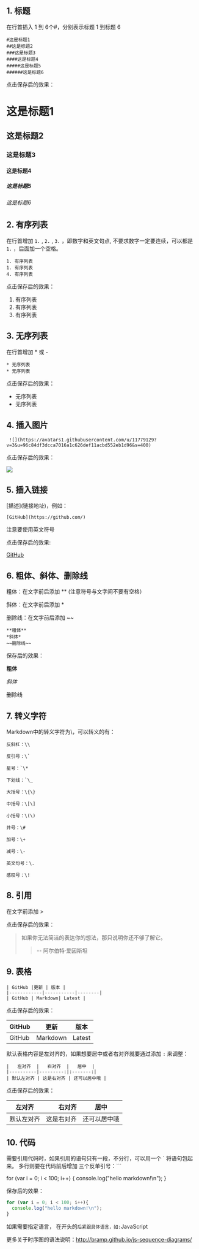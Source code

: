 ## 1. 标题

在行首插入 1 到 6个#，分别表示标题 1 到标题 6

```
#这是标题1
##这是标题2
###这是标题3
####这是标题4
#####这是标题5
######这是标题6
```
点击保存后的效果：

# 这是标题1
## 这是标题2
### 这是标题3
#### 这是标题4
##### 这是标题5
###### 这是标题6

## 2. 有序列表

在行首增加 `1.` , `2.` , `3.` ，即数字和英文句点, 不要求数字一定要连续，可以都是 `1.` ，后面加一个空格。

```
1. 有序列表
1. 有序列表
4. 有序列表
```

点击保存后的效果：

1. 有序列表
1. 有序列表
4. 有序列表

## 3. 无序列表

在行首增加 * 或 -

```
* 无序列表
* 无序列表
```

点击保存后的效果：

* 无序列表
* 无序列表

## 4. 插入图片

```
 ![](https://avatars1.githubusercontent.com/u/11779129?v=3&u=96c84df3dcca7016a1c626def11acbd552eb1d96&s=400)

```

点击保存后的效果：

![](https://avatars1.githubusercontent.com/u/11779129?v=3&u=96c84df3dcca7016a1c626def11acbd552eb1d96&s=400)

## 5. 插入链接

\[描述](链接地址)，例如：

```
[GitHub](https://github.com/)
```
注意要使用英文符号

点击保存后的效果:

[GitHub](https://github.com/)

## 6. 粗体、斜体、删除线

粗体：在文字前后添加 ** (注意符号与文字间不要有空格）

斜体：在文字前后添加 *

删除线：在文字前后添加 ~~

```
**粗体**
*斜体*
~~删除线~~
```

保存后的效果：

**粗体**

*斜体*

~~删除线~~

## 7. 转义字符
Markdown中的转义字符为\，可以转义的有：

    反斜杠：\\

    反引号：\`

    星号：`\*

    下划线：`\_

    大括号：\{\}

    中括号：\[\]

    小括号：\(\)

    井号：\#

    加号：\+

    减号：\-

    英文句号：\.

    感叹号：\!

## 8. 引用

在文字前添加 >

点击保存后的效果：

>如果你无法简洁的表达你的想法，那只说明你还不够了解它。 
>>-- 阿尔伯特·爱因斯坦

## 9. 表格

```
| GitHub |更新 | 版本 |
|------------|-----------|--------|
| GitHub | Markdown| Latest |
```
点击保存后的效果：

| GitHub |   更新  |   版本  |
|--------|---------|--------|
| GitHub | Markdown| Latest |

默认表格内容是左对齐的，如果想要居中或者右对齐就要通过添加 `:` 来调整：

```
|   左对齐  |   右对齐  |   居中  |
|----------|---------:|:-------:|
| 默认左对齐 | 这是右对齐 | 还可以居中哦 |
```
点击保存后的效果：

|   左对齐  |   右对齐  |   居中  |
|----------|---------:|:-------:|
| 默认左对齐 | 这是右对齐 | 还可以居中哦 |

## 10. 代码

需要引用代码时，如果引用的语句只有一段，不分行，可以用一个 ` 将语句包起来。
多行则要在代码前后增加 三个反单引号：```

for (var i = 0; i < 100; i++)
{
    console.log("hello markdown!\n");
}

保存后的效果：

```JavaScript
for (var i = 0; i < 100; i++){
  console.log("hello markdown!\n");
}
```
如果需要指定语言， 在开头的``` 后紧跟具体语言，如: ```JavaScript

更多关于时序图的语法说明：http://bramp.github.io/js-sequence-diagrams/